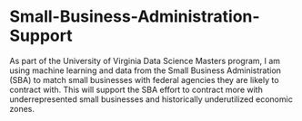 # Small-Business-Administration-Support

As part of the University of Virginia Data Science Masters program, I am using machine learning and data from the Small Business Administration (SBA) to match small businesses with federal agencies they are likely to contract with. This will support the SBA effort to contract more with underrepresented small businesses and historically underutilized economic zones.
